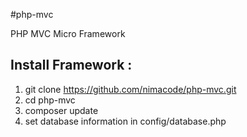 #php-mvc

PHP MVC Micro Framework

Install Framework : 
-------------------

1. git clone https://github.com/nimacode/php-mvc.git
2. cd php-mvc
3. composer update
4. set database information in config/database.php
